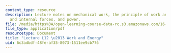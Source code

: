 ```yaml
---
content_type: resource
description: Lecture notes on mechanical work, the principle of work and energy, external
  and internal forces, and power.
file: /media/https%3A/open-learning-course-data-rc.s3.amazonaws.com/16-07-dynamics-fall-2009/6c3adbdf48feaf3580731511ee9cb776_MIT16_07F09_Lec12.pdf
file_type: application/pdf
resourcetype: Document
title: "Lecture L12 \u2013 Work and Energy"
uid: 6c3adbdf-48fe-af35-8073-1511ee9cb776
---
```

